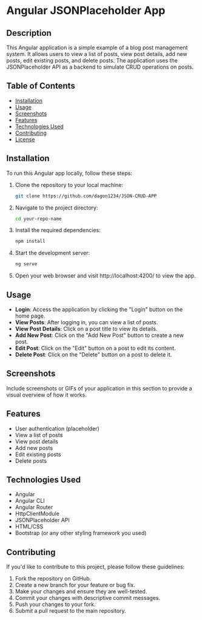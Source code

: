 # Angular JSONPlaceholder App

## Description

This Angular application is a simple example of a blog post management system. It allows users to view a list of posts, view post details, add new posts, edit existing posts, and delete posts. The application uses the JSONPlaceholder API as a backend to simulate CRUD operations on posts.

## Table of Contents

- [Installation](#installation)
- [Usage](#usage)
- [Screenshots](#screenshots)
- [Features](#features)
- [Technologies Used](#technologies-used)
- [Contributing](#contributing)
- [License](#license)

## Installation

To run this Angular app locally, follow these steps:

1. Clone the repository to your local machine:

   ```bash
   git clone https://github.com/dagon1234/JSON-CRUD-APP
   ```

2. Navigate to the project directory:

   ```bash
   cd your-repo-name
   ```

3. Install the required dependencies:

   ```bash
   npm install
   ```

4. Start the development server:

   ```bash
   ng serve
   ```

5. Open your web browser and visit http://localhost:4200/ to view the app.

## Usage

- **Login**: Access the application by clicking the "Login" button on the home page.
- **View Posts**: After logging in, you can view a list of posts.
- **View Post Details**: Click on a post title to view its details.
- **Add New Post**: Click on the "Add New Post" button to create a new post.
- **Edit Post**: Click on the "Edit" button on a post to edit its content.
- **Delete Post**: Click on the "Delete" button on a post to delete it.

## Screenshots

Include screenshots or GIFs of your application in this section to provide a visual overview of how it works.

## Features

- User authentication (placeholder)
- View a list of posts
- View post details
- Add new posts
- Edit existing posts
- Delete posts

## Technologies Used

- Angular
- Angular CLI
- Angular Router
- HttpClientModule
- JSONPlaceholder API
- HTML/CSS
- Bootstrap (or any other styling framework you used)

## Contributing

If you'd like to contribute to this project, please follow these guidelines:

1. Fork the repository on GitHub.
2. Create a new branch for your feature or bug fix.
3. Make your changes and ensure they are well-tested.
4. Commit your changes with descriptive commit messages.
5. Push your changes to your fork.
6. Submit a pull request to the main repository.
